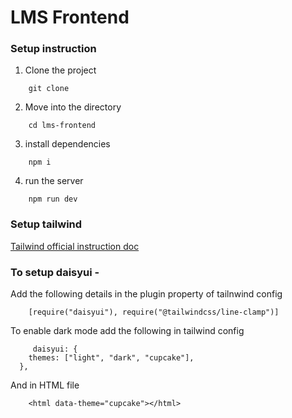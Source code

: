 # LMS Frontend

### Setup instruction

1. Clone the project

```
    git clone 
```

2. Move into the directory

```
    cd lms-frontend
```

3. install dependencies

```
    npm i
```

4. run the server

```
    npm run dev
```

### Setup tailwind
[Tailwind official instruction doc](https://tailwindcss.com/docs/guides/vite)

### To setup daisyui -

Add the following details in the plugin property of tailnwind config
```
    [require("daisyui"), require("@tailwindcss/line-clamp")]
```

To enable dark mode add the following in tailwind config

```
     daisyui: {
    themes: ["light", "dark", "cupcake"],
  },

```
And in HTML file
```
    <html data-theme="cupcake"></html>
```

